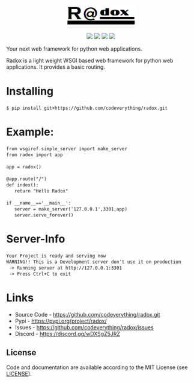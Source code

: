 
<p align="center">
<img src="/logo/logo.png"></p>

<p align="center">
  <img src="https://img.shields.io/github/license/codeverything/radox?color=FFBB00">

  <img src="https://img.shields.io/github/issues/codeverything/radox?color=EA4335">
  <img src="https://img.shields.io/pypi/v/radox.svg?color=4285F4">

  <img src="https://sonarcloud.io/api/project_badges/measure?project=codeverything_radox&metric=alert_status">

</p>

Your next web framework for python web applications.

Radox is a light weight WSGI based web framework for python web applications. It provides a basic routing.

# Installing
```
$ pip install git+https://github.com/codeverything/radox.git
```

# Example:
```
from wsgiref.simple_server import make_server
from radox import app

app = radox()

@app.route("/")
def index():
   return "Hello Radox"
   
if __name__=='__main__':
   server = make_server('127.0.0.1',3301,app)
   server.serve_forever()
```

# Server-Info
```
Your Project is ready and serving now
WARNING!! This is a Development server don't use it on production
 -> Running server at http://127.0.0.1:3301
 -> Press Ctrl+C to exit
 ```
 
# Links

* Source Code - https://github.com/codeverything/radox.git
* Pypi        - https://pypi.org/project/radox/
* Issues      - https://github.com/codeverything/radox/issues
* Discord     - https://discord.gg/wDXSgZ5JRZ

License
-------



Code and documentation are available according to the MIT License (see [LICENSE](https://github.com/codeverything/radox/blob/main/LICENSE)).


